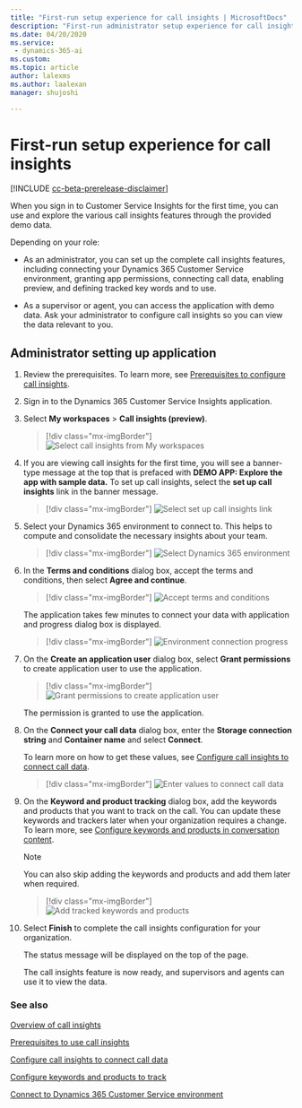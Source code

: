 ```yaml
---
title: "First-run setup experience for call insights | MicrosoftDocs"
description: "First-run administrator setup experience for call insights"
ms.date: 04/20/2020
ms.service: 
 - dynamics-365-ai
ms.custom: 
ms.topic: article
author: lalexms
ms.author: laalexan
manager: shujoshi 

---
```


# First-run setup experience for call insights

[!INCLUDE [cc-beta-prerelease-disclaimer](../includes/cc-beta-prerelease-disclaimer.md)]

When you sign in to Customer Service Insights for the first time, you can use and explore the various call insights features through the provided demo data.

Depending on your role:

-	As an administrator, you can set up the complete call insights features, including connecting your Dynamics 365 Customer Service environment, granting app permissions, connecting call data, enabling preview, and defining tracked key words and to use. 

-	As a supervisor or agent, you can access the application with demo data. Ask your administrator to configure call insights so you can view the data relevant to you.

## Administrator setting up application

1.	Review the prerequisites. To learn more, see [Prerequisites to configure call insights](ci-admin-prereqs.md).

2.	Sign in to the Dynamics 365 Customer Service Insights application.

3.	Select **My workspaces** > **Call insights (preview)**.

    > [!div class="mx-imgBorder"]
    > ![Select call insights from My workspaces](media/ci-workspace-view.png "Access the call insights feature from the My workspaces menu")

4.	If you are viewing call insights for the first time, you will see a banner-type message at the top that is prefaced with **DEMO APP: Explore the app with sample data.** To set up call insights, select the **set up call insights** link in the banner message.

    > [!div class="mx-imgBorder"]
    > ![Select set up call insights link](media/ci-first-signin.png "Select the set up call insights link")

5.	Select your Dynamics 365 environment to connect to. This helps to compute and consolidate the necessary insights about your team.

    > [!div class="mx-imgBorder"]
    > ![Select Dynamics 365 environment](media/ci-select-environment.png "Select your Dynamics 365 environment")

6.	In the **Terms and conditions** dialog box, accept the terms and conditions, then select **Agree and continue**.

    > [!div class="mx-imgBorder"]
    > ![Accept terms and conditions](media/ci-app-tnc.png  "Accept terms and conditions")
 
    The application takes few minutes to connect your data with application and progress dialog box is displayed.
 
    > [!div class="mx-imgBorder"]
    > ![Environment connection progress](media/ci-app-admin-connection-progress-d365-org.png "Environment connection progress")
  
7.	On the **Create an application user** dialog box, select **Grant permissions** to create application user to use the application.

    > [!div class="mx-imgBorder"]
    > ![Grant permissions to create application user](media/si-app-admin-grant-permission-create-app-user.png "Grant permissions to create application user")
 
    The permission is granted to use the application.

8.	On the **Connect your call data** dialog box, enter the **Storage connection string** and **Container name** and select **Connect**.
    
    To learn more on how to get these values, see [Configure call insights to connect call data](ci-admin-config-call-data.md).

    > [!div class="mx-imgBorder"]
    > ![Enter values to connect call data](media/si-app-admin-connect-call-data.png "Enter values to connect call data")
 
9.	On the **Keyword and product tracking** dialog box, add the keywords and products that you want to track on the call. You can update these keywords and trackers later when your organization requires a change. To learn more, see [Configure keywords and products in conversation content](ci-admin-config-keywords-products.md).

    > [!NOTE]
    > You can also skip adding the keywords and products and add them later when required.

    > [!div class="mx-imgBorder"]
    > ![Add tracked keywords and products](media/ci-app-admin-keywords-and-product-tracking.png "Add tracked keywords and products")
 
10.	Select **Finish** to complete the call insights configuration for your organization.

    The status message will be displayed on the top of the page. 
    
    The call insights feature is now ready, and supervisors and agents can use it to view the data.

### See also

[Overview of call insights](ci-overview.md)

[Prerequisites to use call insights](ci-admin-prereqs.md)

[Configure call insights to connect call data](ci-admin-config-call-data.md)

[Configure keywords and products to track](ci-admin-config-keywords-products.md)

[Connect to Dynamics 365 Customer Service environment](ci-connect-customer-service-env.md)

